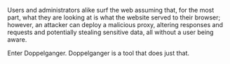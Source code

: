 Users and administrators alike surf the web assuming that, for the most part,  what they are looking at is what the website served to their browser; however,  an attacker can deploy a malicious proxy, altering responses and requests and potentially stealing sensitive data, all without a user being aware.

Enter Doppelganger. Doppelganger is a tool that does just that.